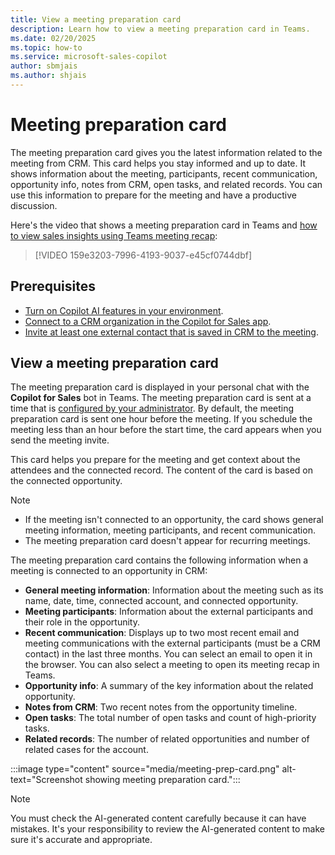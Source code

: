 ```yaml
---
title: View a meeting preparation card
description: Learn how to view a meeting preparation card in Teams.
ms.date: 02/20/2025
ms.topic: how-to
ms.service: microsoft-sales-copilot
author: sbmjais
ms.author: shjais
---
```


# Meeting preparation card

The meeting preparation card gives you the latest information related to the meeting from CRM. This card helps you stay informed and up to date. It shows information about the meeting, participants, recent communication, opportunity info, notes from CRM, open tasks, and related records. You can use this information to prepare for the meeting and have a productive discussion.

Here's the video that shows a meeting preparation card in Teams and [how to view sales insights using Teams meeting recap](view-meeting-summary-recap.md):

> [!VIDEO 159e3203-7996-4193-9037-e45cf0744dbf]

## Prerequisites

- [Turn on Copilot AI features in your environment](suggested-replies.md).
- [Connect to a CRM organization in the Copilot for Sales app](sign-in-crm-outlook.md).
- [Invite at least one external contact that is saved in CRM to the meeting](connect-contact.md).

## View a meeting preparation card

The meeting preparation card is displayed in your personal chat with the **Copilot for Sales** bot in Teams. The meeting preparation card is sent at a time that is [configured by your administrator](configure-meeting-agent.md#configure-pre-meeting-preparation-notifications). By default, the meeting preparation card is sent one hour before the meeting. If you schedule the meeting less than an hour before the start time, the card appears when you send the meeting invite. 

This card helps you prepare for the meeting and get context about the attendees and the connected record. The content of the card is based on the connected opportunity.

> [!NOTE]
> - If the meeting isn't connected to an opportunity, the card shows general meeting information, meeting participants, and recent communication.
> - The meeting preparation card doesn't appear for recurring meetings.

The meeting preparation card contains the following information when a meeting is connected to an opportunity in CRM: 

- **General meeting information**: Information about the meeting such as its name, date, time, connected account, and connected opportunity.
- **Meeting participants**: Information about the external participants and their role in the opportunity.
- **Recent communication**: Displays up to two most recent email and meeting communications with the external participants (must be a CRM contact) in the last three months. You can select an email to open it in the browser. You can also select a meeting to open its meeting recap in Teams. 
- **Opportunity info**: A summary of the key information about the related opportunity.
- **Notes from CRM**: Two recent notes from the opportunity timeline.
- **Open tasks**: The total number of open tasks and count of high-priority tasks.
- **Related records**: The number of related opportunities and number of related cases for the account.

:::image type="content" source="media/meeting-prep-card.png" alt-text="Screenshot showing meeting preparation card.":::

> [!NOTE]
> You must check the AI-generated content carefully because it can have mistakes. It's your responsibility to review the AI-generated content to make sure it's accurate and appropriate.

